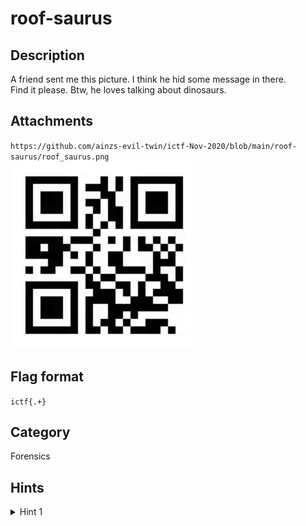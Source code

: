 # roof-saurus

## Description

A friend sent me this picture. I think he hid some message in there.  
Find it please. Btw, he loves talking about dinosaurs.

## Attachments

`https://github.com/ainzs-evil-twin/ictf-Nov-2020/blob/main/roof-saurus/roof_saurus.png`  
![Funny Image](../roof-saurus/roof_saurus.png)

## Flag format

`ictf{.+}`

## Category

Forensics

## Hints

<details> 
    <summary>Hint 1</summary> 
    The funny picture is a QR code, no need to thank me
</details>